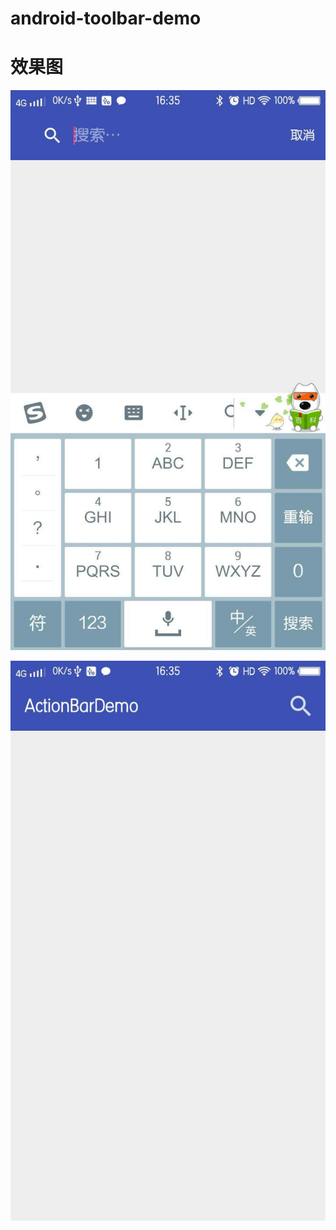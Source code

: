 # android-toolbar-demo


# 效果图

![image](https://github.com/qq475281441/android-toolbar-demo/blob/master/WechatIMG120.jpeg)

![image](https://github.com/qq475281441/android-toolbar-demo/blob/master/WechatIMG121.jpeg)
